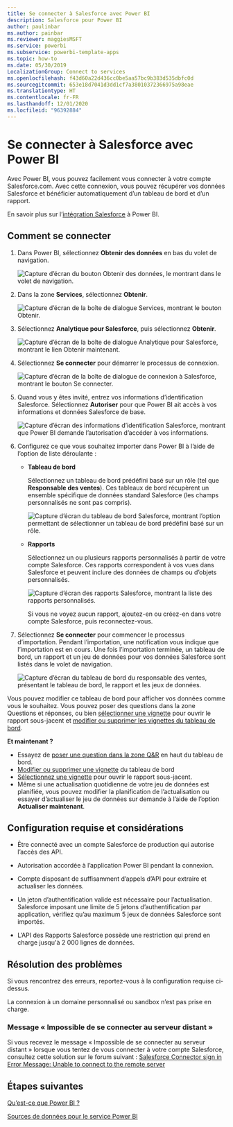 ```yaml
---
title: Se connecter à Salesforce avec Power BI
description: Salesforce pour Power BI
author: paulinbar
ms.author: painbar
ms.reviewer: maggiesMSFT
ms.service: powerbi
ms.subservice: powerbi-template-apps
ms.topic: how-to
ms.date: 05/30/2019
LocalizationGroup: Connect to services
ms.openlocfilehash: f43d60a22d436cc0be5aa57bc9b383d535dbfc0d
ms.sourcegitcommit: 653e18d7041d3dd1cf7a38010372366975a98eae
ms.translationtype: HT
ms.contentlocale: fr-FR
ms.lasthandoff: 12/01/2020
ms.locfileid: "96392884"
---
```

# <a name="connect-to-salesforce-with-power-bi"></a>Se connecter à Salesforce avec Power BI
Avec Power BI, vous pouvez facilement vous connecter à votre compte Salesforce.com. Avec cette connexion, vous pouvez récupérer vos données Salesforce et bénéficier automatiquement d’un tableau de bord et d’un rapport.

En savoir plus sur l’[intégration Salesforce](https://powerbi.microsoft.com/integrations/salesforce) à Power BI.

## <a name="how-to-connect"></a>Comment se connecter
1. Dans Power BI, sélectionnez **Obtenir des données** en bas du volet de navigation.
   
   ![Capture d’écran du bouton Obtenir des données, le montrant dans le volet de navigation.](media/service-connect-to-salesforce/pbi_getdata.png) 
2. Dans la zone **Services**, sélectionnez **Obtenir**.
   
   ![Capture d’écran de la boîte de dialogue Services, montrant le bouton Obtenir.](media/service-connect-to-salesforce/pbi_getservices.png) 
3. Sélectionnez **Analytique pour Salesforce**, puis sélectionnez **Obtenir**.  
   
   ![Capture d’écran de la boîte de dialogue Analytique pour Salesforce, montrant le lien Obtenir maintenant.](media/service-connect-to-salesforce/salesforce.png)
4. Sélectionnez **Se connecter** pour démarrer le processus de connexion.
   
    ![Capture d’écran de la boîte de dialogue de connexion à Salesforce, montrant le bouton Se connecter.](media/service-connect-to-salesforce/dialog.png)
5. Quand vous y êtes invité, entrez vos informations d’identification Salesforce. Sélectionnez **Autoriser** pour que Power BI ait accès à vos informations et données Salesforce de base.
   
   ![Capture d’écran des informations d’identification Salesforce, montrant que Power BI demande l’autorisation d’accéder à vos informations.](media/service-connect-to-salesforce/sf_authorize.png)
6. Configurez ce que vous souhaitez importer dans Power BI à l’aide de l’option de liste déroulante :
   
   * **Tableau de bord**
     
     Sélectionnez un tableau de bord prédéfini basé sur un rôle (tel que **Responsable des ventes**). Ces tableaux de bord récupèrent un ensemble spécifique de données standard Salesforce (les champs personnalisés ne sont pas compris).
     
     ![Capture d’écran du tableau de bord Salesforce, montrant l’option permettant de sélectionner un tableau de bord prédéfini basé sur un rôle.](media/service-connect-to-salesforce/pbi_salesforcechooserole.png)
   * **Rapports**
     
     Sélectionnez un ou plusieurs rapports personnalisés à partir de votre compte Salesforce. Ces rapports correspondent à vos vues dans Salesforce et peuvent inclure des données de champs ou d’objets personnalisés.
     
     ![Capture d’écran des rapports Salesforce, montrant la liste des rapports personnalisés.](media/service-connect-to-salesforce/pbi_salesforcereports.png)
     
     Si vous ne voyez aucun rapport, ajoutez-en ou créez-en dans votre compte Salesforce, puis reconnectez-vous.

7. Sélectionnez **Se connecter** pour commencer le processus d’importation. Pendant l’importation, une notification vous indique que l’importation est en cours. Une fois l’importation terminée, un tableau de bord, un rapport et un jeu de données pour vos données Salesforce sont listés dans le volet de navigation.
   
   ![Capture d’écran du tableau de bord du responsable des ventes, présentant le tableau de bord, le rapport et les jeux de données.](media/service-connect-to-salesforce/pbi_getdatasalesforcedash.png)

Vous pouvez modifier ce tableau de bord pour afficher vos données comme vous le souhaitez. Vous pouvez poser des questions dans la zone Questions et réponses, ou bien [sélectionner une vignette](../consumer/end-user-tiles.md) pour ouvrir le rapport sous-jacent et [modifier ou supprimer les vignettes du tableau de bord](../create-reports/service-dashboard-edit-tile.md).

**Et maintenant ?**

* Essayez de [poser une question dans la zone Q&R](../consumer/end-user-q-and-a.md) en haut du tableau de bord.
* [Modifier ou supprimer une vignette](../create-reports/service-dashboard-edit-tile.md) du tableau de bord
* [Sélectionnez une vignette](../create-reports/service-dashboard-tiles.md) pour ouvrir le rapport sous-jacent.
* Même si une actualisation quotidienne de votre jeu de données est planifiée, vous pouvez modifier la planification de l’actualisation ou essayer d’actualiser le jeu de données sur demande à l’aide de l’option **Actualiser maintenant**.

## <a name="system-requirements-and-considerations"></a>Configuration requise et considérations

- Être connecté avec un compte Salesforce de production qui autorise l’accès des API.

- Autorisation accordée à l’application Power BI pendant la connexion.

- Compte disposant de suffisamment d’appels d’API pour extraire et actualiser les données.

- Un jeton d’authentification valide est nécessaire pour l’actualisation. Salesforce imposant une limite de 5 jetons d’authentification par application, vérifiez qu’au maximum 5 jeux de données Salesforce sont importés.

- L’API des Rapports Salesforce possède une restriction qui prend en charge jusqu'à 2 000 lignes de données.


## <a name="troubleshooting"></a>Résolution des problèmes

Si vous rencontrez des erreurs, reportez-vous à la configuration requise ci-dessus. 

La connexion à un domaine personnalisé ou sandbox n’est pas prise en charge.

### <a name="unable-to-connect-to-the-remote-server-message"></a>Message « Impossible de se connecter au serveur distant »

Si vous recevez le message « Impossible de se connecter au serveur distant » lorsque vous tentez de vous connecter à votre compte Salesforce, consultez cette solution sur le forum suivant : [Salesforce Connector sign in Error Message: Unable to connect to the remote server](https://www.outsystems.com/forums/Forum_TopicView.aspx?TopicId=17674&TopicName=log-in-error-message-unable-to-connect-to-the-remote-server&)


## <a name="next-steps"></a>Étapes suivantes
[Qu’est-ce que Power BI ?](../fundamentals/power-bi-overview.md)

[Sources de données pour le service Power BI](service-get-data.md)
